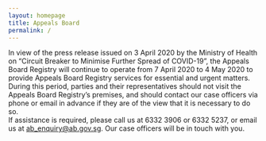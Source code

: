 ```yaml
---
layout: homepage
title: Appeals Board 
permalink: /
---
```

<!-- Type your notification here - the notification bar will not appear if this is empty. For other changes, refer to _data/homepage.yml to edit the homepage -->
In view of the press release issued on 3 April 2020 by the Ministry of Health on “Circuit Breaker to Minimise Further Spread of COVID-19”, the Appeals Board Registry will continue to operate from 7 April 2020 to 4 May 2020 to provide Appeals Board Registry services for essential and urgent matters.<br>During this period, parties and their representatives should not visit the Appeals Board Registry’s premises, and should contact our case officers via phone or email in advance if they are of the view that it is necessary to do so.<br>If assistance is required, please call us at 6332 3906 or 6332 5237, or email us at ab_enquiry@ab.gov.sg. Our case officers will be in touch with you.
